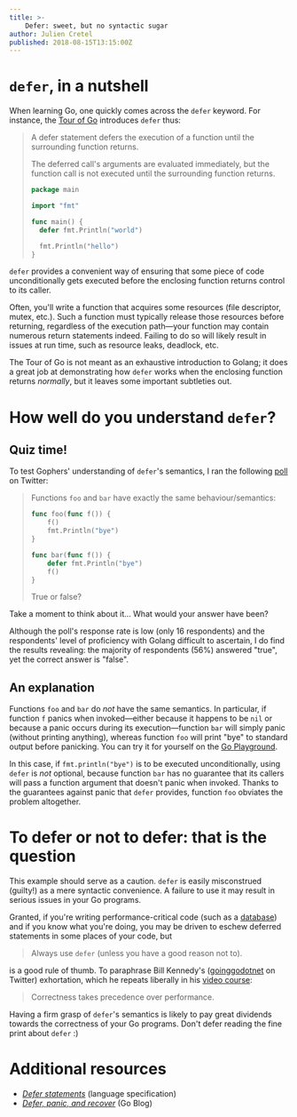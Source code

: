 ```yaml
---
title: >-
    Defer: sweet, but no syntactic sugar
author: Julien Cretel
published: 2018-08-15T13:15:00Z
---
```


# `defer`, in a nutshell

When learning Go, one quickly comes across the `defer` keyword.
For instance, the [Tour of Go][tour] introduces `defer` thus:

> A defer statement defers the execution of a function until the surrounding
> function returns.
>
> The deferred call's arguments are evaluated immediately, but the function
> call is not executed until the surrounding function returns.
>
> ``` go
> package main
>
> import "fmt"
>
> func main() {
> 	defer fmt.Println("world")
>
> 	fmt.Println("hello")
> }
> ```

`defer` provides a convenient way of ensuring that some piece of code
unconditionally gets executed before the enclosing function returns control to
its caller.

Often, you'll write a function that acquires some resources (file descriptor,
mutex, etc.).
Such a function must typically release those resources before returning,
regardless of the execution path—your function may contain numerous return
statements indeed.
Failing to do so will likely result in issues at run time, such as resource
leaks, deadlock, etc.

The Tour of Go is not meant as an exhaustive introduction to Golang;
it does a great job at demonstrating how `defer` works when the enclosing
function returns _normally_, but it leaves some important subtleties out.

# How well do you understand `defer`?

## Quiz time!

To test Gophers' understanding of `defer`'s semantics, I ran the following
[poll][poll] on Twitter:

> Functions `foo` and `bar` have exactly the same behaviour/semantics:
>
> ``` go
> func foo(func f()) {
>     f()
>     fmt.Println("bye")
> }
>
> func bar(func f()) {
>     defer fmt.Println("bye")
>     f()
> }
> ```
>
> True or false?

Take a moment to think about it... What would your answer have been?

Although the poll's response rate is low (only 16 respondents) and the
respondents' level of proficiency with Golang difficult to ascertain,
I do find the results revealing:
the majority of respondents (56%) answered "true", yet the correct answer is
"false".

## An explanation

Functions `foo` and `bar` do _not_ have the same semantics.
In particular, if function `f` panics when invoked—either because it happens
to be `nil` or because a panic occurs during its execution—function `bar`
will simply panic (without printing anything), whereas function `foo` will
print "bye" to standard output before panicking.
You can try it for yourself on the [Go Playground][playground].

In this case, if `fmt.println("bye")` is to be executed unconditionally,
using `defer` is _not_ optional, because function `bar` has no guarantee that
its callers will pass a function argument that doesn't panic when invoked.
Thanks to the guarantees against panic that `defer` provides, function `foo`
obviates the problem altogether.

# To defer or not to defer: that is the question

This example should serve as a caution. `defer` is easily misconstrued
(guilty!) as a mere syntactic convenience. A failure to use it may result
in serious issues in your Go programs.

Granted, if you're writing performance-critical code (such as a
[database][cockroach-talk]) and if you know what you're doing, you may be
driven to eschew deferred statements in some places of your code, but

> Always use `defer` (unless you have a good reason not to).

is a good rule of thumb.
To paraphrase Bill Kennedy's ([goinggodotnet][bill] on Twitter) exhortation,
which he repeats liberally in his [video course][ultimatego]:

> Correctness takes precedence over performance.

Having a firm grasp of `defer`'s semantics is likely to pay great dividends
towards the correctness of your Go programs.
Don't defer reading the fine print about `defer` :)

# Additional resources

* [_Defer statements_][defer-spec] (language specification)
* [_Defer, panic, and recover_][defer-panic-recover] (Go Blog)

[bill]: https://twitter.com/goinggodotnet
[cockroach-talk]: https://www.youtube.com/watch?v=hWNwI5q01gI&time_continue=15m10s
[defer-panic-recover]: https://blog.golang.org/defer-panic-and-recover
[defer-spec]: https://golang.org/ref/spec#Defer_statements
[playground]: https://play.golang.org/p/RSk7EGtFmRn
[poll]: https://twitter.com/_jubobs_/status/1029027873284337664
[tour]: https://tour.golang.org/flowcontrol/12
[ultimatego]: https://www.safaribooksonline.com/videos/ultimate-go-programming/9780134757476
